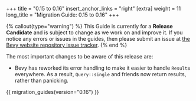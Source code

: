 +++
title = "0.15 to 0.16"
insert_anchor_links = "right"
[extra]
weight = 11
long_title = "Migration Guide: 0.15 to 0.16"
+++

{% callout(type="warning") %}
This Guide is currently for a __Release Candidate__ and is subject to change as we work on and improve it. If you notice any errors or issues in the guides, then please submit an issue at [the Bevy website repository issue tracker](https://github.com/bevyengine/bevy-website/issues).
{% end %}

The most important changes to be aware of this release are:

- Bevy has reworked its error handling to make it easier to handle `Result`s everywhere. As a result, `Query::single` and friends now return results, rather than panicking.

{{ migration_guides(version="0.16") }}
